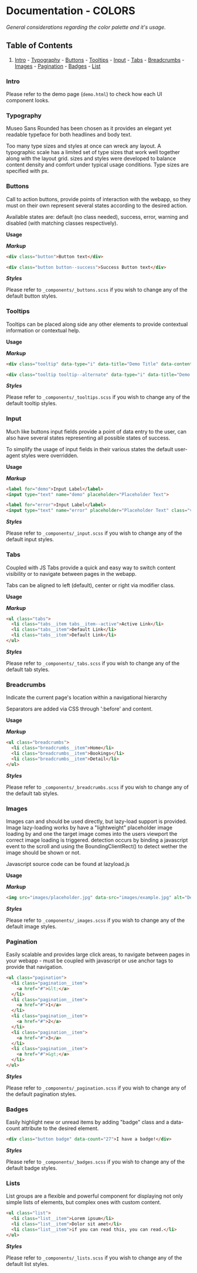 # Documentation - COLORS

*General considerations regarding the color palette and it's usage.*

## Table of Contents

  1. [Intro](#intro)
    - [Typography](#typography)
    - [Buttons](#buttons)
    - [Tooltips](#tooltips)
    - [Input](#input)
    - [Tabs](#tabs)
    - [Breadcrumbs](#breadcrumbs)
    - [Images](#images)
    - [Pagination](#pagination)
    - [Badges](#badges)
    - [List](#list)

### Intro

Please refer to the demo page (`demo.html`) to check how each UI component looks.

### Typography

Museo Sans Rounded has been chosen as it provides an elegant yet readable
typeface for both headlines and body text.

Too many type sizes and styles at once can wreck any layout. A typographic scale
has a limited set of type sizes that work well together along with the layout
grid. sizes and styles were developed to balance content density and comfort
under typical usage conditions. Type sizes are specified with px.

### Buttons

Call to action buttons, provide points of interaction with the webapp, so they must on their own represent several states according to the desired action.

Available states are: default (no class needed), success, error, warning and disabled (with matching classes respectively).

**Usage**

***Markup***

```html
<div class="button">Button text</div>

<div class="button button--success">Success Button text</div>
```

***Styles***

Please refer to `_components/_buttons.scss` if you wish to change any of the default button styles.

### Tooltips

Tooltips can be placed along side any other elements to provide contextual information or contextual help.

**Usage**

***Markup***

```html
<div class="tooltip" data-type="i" data-title="Demo Title" data-content="Lorem ipsum dolor ...">i</div>

<div class="tooltip tooltip--alternate" data-type="i" data-title="Demo Title" data-content="Lorem ipsum dolor ...">i</div>
```

***Styles***

Please refer to `_components/_tooltips.scss` if you wish to change any of the default tooltip styles.

### Input

Much like buttons input fields provide a point of data entry to the user, can also have several states representing all possible states of success.

To simplify the usage of input fields in their various states the default user-agent styles were overridden.

**Usage**

***Markup***

```html
<label for="demo">Input Label</label>
<input type="text" name="demo" placeholder="Placeholder Text">

<label for="error">Input Label</label>
<input type="text" name="error" placeholder="Placeholder Text" class="validation--error">
```

***Styles***

Please refer to `_components/_input.scss` if you wish to change any of the default input styles.

### Tabs

Coupled with JS Tabs provide a quick and easy way to switch content visibility or to navigate between pages in the webapp.

Tabs can be aligned to left (default), center or right via modifier class.

**Usage**

***Markup***

```html
<ul class="tabs">
  <li class="tabs__item tabs__item--active">Active Link</li>
  <li class="tabs__item">Default Link</li>
  <li class="tabs__item">Default Link</li>
</ul>
```

***Styles***

Please refer to `_components/_tabs.scss` if you wish to change any of the default tab styles.

### Breadcrumbs

Indicate the current page's location within a navigational hierarchy

Separators are added via CSS through ':before' and content.

**Usage**

***Markup***

```html
<ul class="breadcrumbs">
  <li class="breadcrumbs__item">Home</li>
  <li class="breadcrumbs__item">Bookings</li>
  <li class="breadcrumbs__item">Detail</li>
</ul>
```

***Styles***

Please refer to `_components/_breadcrumbs.scss` if you wish to change any of the default tab styles.

### Images

Images can and should be used directly, but lazy-load support is provided. Image lazy-loading works by have a "lightweight" placeholder image loading by and one the target image comes into the users viewport the correct image loading is triggered. detection occurs by binding a javascript event to the scroll and using the BoundingClientRect() to detect wether the image should be shown or not.

Javascript source code can be found at lazyload.js

**Usage**

***Markup***

```html
<img src="images/placeholder.jpg" data-src="images/example.jpg" alt="Default image" class="lazy-load">
```

***Styles***

Please refer to `_components/_images.scss` if you wish to change any of the default image styles.

### Pagination

Easily scalable and provides large click areas, to navigate between pages in your webapp - must be coupled with
javascript or use anchor tags to provide that navigation.

```html
<ul class="pagination">
  <li class="pagination__item">
    <a href="#">&lt;</a>
  </li>
  <li class="pagination__item">
    <a href="#">1</a>
  </li>
  <li class="pagination__item">
    <a href="#">2</a>
  </li>
  <li class="pagination__item">
    <a href="#">3</a>
  </li>
  <li class="pagination__item">
    <a href="#">&gt;</a>
  </li>
</ul>
```

***Styles***

Please refer to `_components/_pagination.scss` if you wish to change any of the default pagination styles.

### Badges

Easily highlight new or unread items by adding "badge" class and a data-count attribute to the desired element.

```html
<div class="button badge" data-count="27">I have a badge!</div>
```

***Styles***

Please refer to `_components/_badges.scss` if you wish to change any of the default badge styles.

### Lists

List groups are a flexible and powerful component for displaying not only simple lists of elements, but complex ones with custom content.

```html
<ul class="list">
  <li class="list__item">Lorem ipsum</li>
  <li class="list__item">Dolor sit amet</li>
  <li class="list__item">if you can read this, you can read.</li>
</ul>
```

***Styles***

Please refer to `_components/_lists.scss` if you wish to change any of the default list styles.
